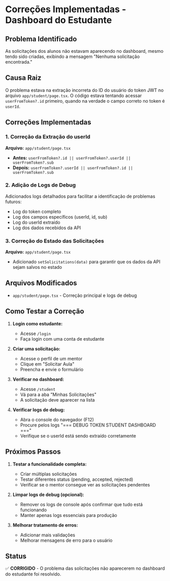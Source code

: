# Correções Implementadas - Dashboard do Estudante

## Problema Identificado

As solicitações dos alunos não estavam aparecendo no dashboard, mesmo tendo sido criadas, exibindo a mensagem "Nenhuma solicitação encontrada."

## Causa Raiz

O problema estava na extração incorreta do ID do usuário do token JWT no arquivo `app/student/page.tsx`. O código estava tentando acessar `userFromToken?.id` primeiro, quando na verdade o campo correto no token é `userId`.

## Correções Implementadas

### 1. Correção da Extração do userId

**Arquivo:** `app/student/page.tsx`

- **Antes:** `userFromToken?.id || userFromToken?.userId || userFromToken?.sub`
- **Depois:** `userFromToken?.userId || userFromToken?.id || userFromToken?.sub`

### 2. Adição de Logs de Debug

Adicionados logs detalhados para facilitar a identificação de problemas futuros:

- Log do token completo
- Log dos campos específicos (userId, id, sub)
- Log do userId extraído
- Log dos dados recebidos da API

### 3. Correção do Estado das Solicitações

**Arquivo:** `app/student/page.tsx`

- Adicionado `setSolicitations(data)` para garantir que os dados da API sejam salvos no estado

## Arquivos Modificados

- `app/student/page.tsx` - Correção principal e logs de debug

## Como Testar a Correção

1. **Login como estudante:**

   - Acesse `/login`
   - Faça login com uma conta de estudante

2. **Criar uma solicitação:**

   - Acesse o perfil de um mentor
   - Clique em "Solicitar Aula"
   - Preencha e envie o formulário

3. **Verificar no dashboard:**

   - Acesse `/student`
   - Vá para a aba "Minhas Solicitações"
   - A solicitação deve aparecer na lista

4. **Verificar logs de debug:**
   - Abra o console do navegador (F12)
   - Procure pelos logs "=== DEBUG TOKEN STUDENT DASHBOARD ==="
   - Verifique se o userId está sendo extraído corretamente

## Próximos Passos

1. **Testar a funcionalidade completa:**

   - Criar múltiplas solicitações
   - Testar diferentes status (pending, accepted, rejected)
   - Verificar se o mentor consegue ver as solicitações pendentes

2. **Limpar logs de debug (opcional):**

   - Remover os logs de console após confirmar que tudo está funcionando
   - Manter apenas logs essenciais para produção

3. **Melhorar tratamento de erros:**
   - Adicionar mais validações
   - Melhorar mensagens de erro para o usuário

## Status

✅ **CORRIGIDO** - O problema das solicitações não aparecerem no dashboard do estudante foi resolvido.
